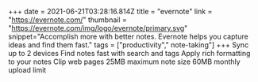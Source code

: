 +++
date = 2021-06-21T03:28:16.814Z
title = "evernote"
link = "https://evernote.com/"
thumbnail = "https://evernote.com/img/logo/evernote/primary.svg"
snippet="Accomplish more with better notes. Evernote helps you capture ideas and find them fast."
tags = ["productivity"," note-taking"]
+++
Sync up to 2 devices 
Find notes fast with search and tags
Apply rich formatting to your notes
Clip web pages
25MB maximum note size
60MB monthly upload limit
